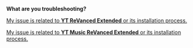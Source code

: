 **What are you troubleshooting?**

[My issue is related to **YT ReVanced Extended** or its installation process.](https://www.reddit.com/r/revancedextended/wiki/yt-troubleshooting/)

[My issue is related to **YT Music ReVanced Extended** or its installation process.](https://www.reddit.com/r/revancedextended/wiki/ytm-troubleshooting/)